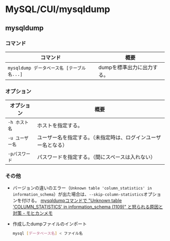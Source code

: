 # MySQL/CUI/mysqldump

## mysqldump

### コマンド

| コマンド                           | 概要              |
|--------------------------------|-----------------|
| `mysqldump データベース名 [テーブル名...]` | dumpを標準出力に出力する。 |

### オプション

| オプション      | 概要                              |
|------------|---------------------------------|
| `-h ホスト名`  | ホストを指定する。                       |
| `-u ユーザー名` | ユーザー名を指定する。（未指定時は、ログインユーザー名となる） |
| `-pパスワード`  | パスワードを指定する。（間にスペースは入れない）        |

### その他

- バージョンの違いのエラー（`Unknown table 'column_statistics' in information_schema`）が出た場合は、`--skip-column-statistics`オプションを付ける。
  [mysqldumpコマンドで "Unknown table 'COLUMN_STATISTICS' in information_schema (1109)" と怒られる原因と対策 - モヒカンメモ](https://blog.pinkumohikan.com/entry/mysqldump-disable-column-statistics)

- 作成したdumpファイルのインポート

  ```bash
  mysql [データベース名] < ファイル名
  ```
